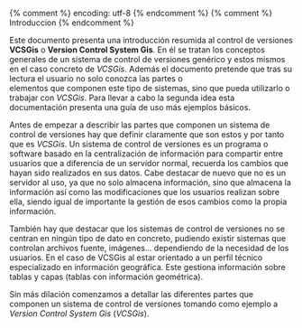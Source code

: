 {% comment %} encoding: utf-8 {% endcomment %}
{% comment %} Introduccion {% endcomment %} 

Este documento presenta una introducción resumida al control de versiones **VCSGis** 
o **Version Control System Gis**. En él se tratan los conceptos generales de un 
sistema de control de versiones genérico y estos mismos en el caso concreto de *VCSGis*. 
Además el documento pretende que tras su lectura el usuario no solo conozca las partes o  
elementos que componen este tipo de sistemas, sino que pueda utilizarlo o trabajar 
con *VCSGis*. Para llevar a cabo la segunda idea esta documentación presenta  una guía 
de uso más ejemplos básicos.

Antes de empezar a describir las partes que componen un sistema de control de versiones 
hay que definir claramente que son estos y por tanto que es *VCSGis*. Un sistema de 
control de versiones es un programa o software basado en la centralización de información 
para compartir entre usuarios que a diferencia de un servidor normal, recuerda los cambios 
que hayan sido realizados en sus datos. Cabe destacar de nuevo que no es un servidor 
al uso, ya que no solo almacena información, sino que almacena la información así como 
las modificaciones que los usuarios realizan sobre ella, siendo igual de importante la 
gestión de esos cambios como la propia información.

También hay que destacar que los sistemas de control de versiones no se centran en ningún 
tipo de dato en concreto, pudiendo existir sistemas que controlan archivos fuente, 
imágenes… dependiendo de la necesidad de los usuarios. En el caso de VCSGis al estar 
orientado a un perfil técnico especializado en información geográfica. Este gestiona 
información sobre tablas y capas (tablas con información geométrica). 

Sin más dilación comenzamos a detallar las diferentes partes que componen un
sistema de control de versiones tomando como ejemplo a *Version Control System Gis* (*VCSGis*).


